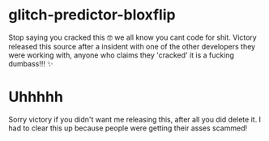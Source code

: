 # glitch-predictor-bloxflip
Stop saying you cracked this 🤓 we all know you cant code for shit. Victory released this source after a insident with one of the other developers they were working with, anyone who claims they 'cracked' it is a fucking dumbass!!! ✨

# Uhhhhh
Sorry victory if you didn't want me releasing this, after all you did delete it. I had to clear this up because people were getting their asses scammed!
